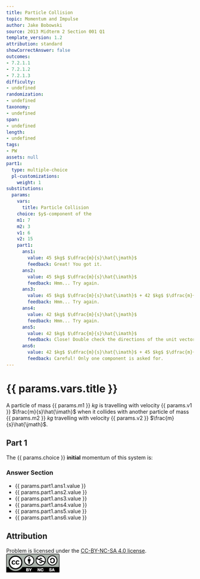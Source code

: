 ```yaml
---
title: Particle Collision
topic: Momentum and Impulse
author: Jake Bobowski
source: 2013 Midterm 2 Section 001 Q1
template_version: 1.2
attribution: standard
showCorrectAnswer: false
outcomes:
- 7.2.1.1
- 7.2.1.2
- 7.2.1.3
difficulty:
- undefined
randomization:
- undefined
taxonomy:
- undefined
span:
- undefined
length:
- undefined
tags:
- PW
assets: null
part1:
  type: multiple-choice
  pl-customizations:
    weight: 1
substitutions:
  params:
    vars:
      title: Particle Collision
    choice: $y$-component of the
    m1: 7
    m2: 3
    v1: 6
    v2: 15
    part1:
      ans1:
        value: 45 $kg$ $\dfrac{m}{s}\hat{\jmath}$
        feedback: Great! You got it.
      ans2:
        value: 45 $kg$ $\dfrac{m}{s}\hat{\imath}$
        feedback: Hmm... Try again.
      ans3:
        value: 45 $kg$ $\dfrac{m}{s}\hat{\imath}$ + 42 $kg$ $\dfrac{m}{s}\hat{\jmath}$
        feedback: Hmm... Try again.
      ans4:
        value: 42 $kg$ $\dfrac{m}{s}\hat{\jmath}$
        feedback: Hmm... Try again.
      ans5:
        value: 42 $kg$ $\dfrac{m}{s}\hat{\imath}$
        feedback: Close! Double check the directions of the unit vectors.
      ans6:
        value: 42 $kg$ $\dfrac{m}{s}\hat{\imath}$ + 45 $kg$ $\dfrac{m}{s}\hat{\jmath}$
        feedback: Careful! Only one component is asked for.
---
```

# {{ params.vars.title }}
A particle of mass {{ params.m1 }} $kg$ is travelling with velocity {{ params.v1 }} $\frac{m}{s}\hat{\imath}$ when it collides with another particle of mass {{ params.m2 }} $kg$ travelling with velocity {{ params.v2 }} $\frac{m}{s}\hat{\jmath}$.

## Part 1

The {{ params.choice }} **initial** momentum of this system is:

### Answer Section

- {{ params.part1.ans1.value }}
- {{ params.part1.ans2.value }}
- {{ params.part1.ans3.value }}
- {{ params.part1.ans4.value }}
- {{ params.part1.ans5.value }}
- {{ params.part1.ans6.value }}

## Attribution

Problem is licensed under the [CC-BY-NC-SA 4.0 license](https://creativecommons.org/licenses/by-nc-sa/4.0/).<br> ![The Creative Commons 4.0 license requiring attribution-BY, non-commercial-NC, and share-alike-SA license.](https://raw.githubusercontent.com/firasm/bits/master/by-nc-sa.png)